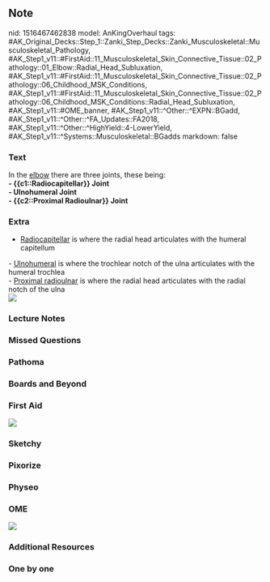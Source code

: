 ## Note
nid: 1516467462838
model: AnKingOverhaul
tags: #AK_Original_Decks::Step_1::Zanki_Step_Decks::Zanki_Musculoskeletal::Musculoskeletal_Pathology, #AK_Step1_v11::#FirstAid::11_Musculoskeletal_Skin_Connective_Tissue::02_Pathology::01_Elbow::Radial_Head_Subluxation, #AK_Step1_v11::#FirstAid::11_Musculoskeletal_Skin_Connective_Tissue::02_Pathology::06_Childhood_MSK_Conditions, #AK_Step1_v11::#FirstAid::11_Musculoskeletal_Skin_Connective_Tissue::02_Pathology::06_Childhood_MSK_Conditions::Radial_Head_Subluxation, #AK_Step1_v11::#OME_banner, #AK_Step1_v11::^Other::^EXPN::BGadd, #AK_Step1_v11::^Other::^FA_Updates::FA2018, #AK_Step1_v11::^Other::^HighYield::4-LowerYield, #AK_Step1_v11::^Systems::Musculoskeletal::BGadds
markdown: false

### Text
<div>
  In the <u>elbow</u> there are three joints, these being:
</div>
<div>
  <b>- {{c1::Radiocapitellar}} Joint</b>
</div>
<div>
  <b>- Ulnohumeral Joint</b>
</div>
<div>
  <b>- {{c2::Proximal Radioulnar}} Joint</b>
</div>

### Extra
- <u>Radiocapitellar</u> is where the radial head articulates with
the humeral capitellum
<div>
  <div>
    - <u>Ulnohumeral</u> is where the trochlear notch of the ulna
    articulates with the humeral trochlea
  </div>
  <div>
    - <u>Proximal radioulnar</u> is where the radial head
    articulates with the radial notch of the ulna
  </div>
  <div>
    <div><img src="paste-32770600468481.jpg"></div>
  </div>
</div>

### Lecture Notes


### Missed Questions


### Pathoma


### Boards and Beyond


### First Aid
<img src="tmpict17yhz.png">

### Sketchy


### Pixorize


### Physeo


### OME
<div class="ome-widget">
  <a href="https://onlinemeded.org?ref=anki"><img src=
  "_OME_AnkiFlashcards_General_3.png"></a>
</div>

### Additional Resources


### One by one

